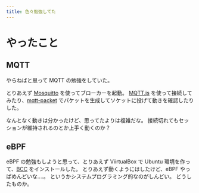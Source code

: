 ```yaml
---
title: 色々勉強してた
---
```


# やったこと

## MQTT

やらねばと思って MQTT の勉強をしていた。

とりあえず [Mosquitto](https://mosquitto.org) を使ってブローカーを起動。
[MQTT.js](https://github.com/mqttjs/MQTT.js) を使って接続してみたり、[mqtt-packet](https://github.com/mqttjs/mqtt-packet) でパケットを生成してソケットに投げて動きを確認したりした。

なんとなく動きは分かったけど、思ってたよりは複雑だな。
接続切れてもセッションが維持されるのとか上手く動くのか？

## eBPF

eBPF の勉強もしようと思って、とりあえず ViirtualBox で Ubuntu 環境を作って、[BCC](https://github.com/iovisor/bcc) をインストールした。
とりあえず動くようにはしたけど、eBPF やっぱめんどいな‥‥。
というかシステムプログラミング的なのがしんどい。
どうしたものか。
